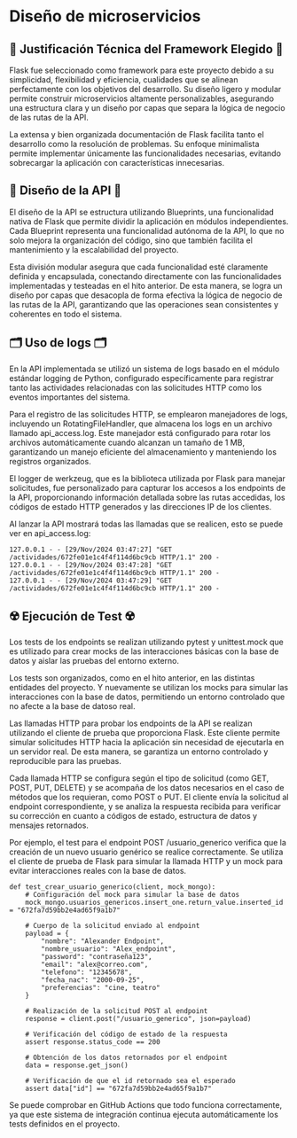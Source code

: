 # Diseño de microservicios

## 🤔 Justificación Técnica del Framework Elegido 🤔

Flask fue seleccionado como framework para este proyecto debido a su simplicidad, flexibilidad y eficiencia, cualidades que se alinean perfectamente con los objetivos del desarrollo. Su diseño ligero y modular permite construir microservicios altamente personalizables, asegurando una estructura clara y un diseño por capas que separa la lógica de negocio de las rutas de la API.

La extensa y bien organizada documentación de Flask facilita tanto el desarrollo como la resolución de problemas. Su enfoque minimalista permite implementar únicamente las funcionalidades necesarias, evitando sobrecargar la aplicación con características innecesarias.

## 🤖 Diseño de la API 🤖

El diseño de la API se estructura utilizando Blueprints, una funcionalidad nativa de Flask que permite dividir la aplicación en módulos independientes. Cada Blueprint representa una funcionalidad autónoma de la API, lo que no solo mejora la organización del código, sino que también facilita el mantenimiento y la escalabilidad del proyecto.

Esta división modular asegura que cada funcionalidad esté claramente definida y encapsulada, conectando directamente con las funcionalidades implementadas y testeadas en el hito anterior. De esta manera, se logra un diseño por capas que desacopla de forma efectiva la lógica de negocio de las rutas de la API, garantizando que las operaciones sean consistentes y coherentes en todo el sistema.

## 🗂️ Uso de logs 🗂️

En la API implementada se utilizó un sistema de logs basado en el módulo estándar logging de Python, configurado específicamente para registrar tanto las actividades relacionadas con las solicitudes HTTP como los eventos importantes del sistema.

Para el registro de las solicitudes HTTP, se emplearon manejadores de logs, incluyendo un RotatingFileHandler, que almacena los logs en un archivo llamado api_access.log. Este manejador está configurado para rotar los archivos automáticamente cuando alcanzan un tamaño de 1 MB, garantizando un manejo eficiente del almacenamiento y manteniendo los registros organizados.

El logger de werkzeug, que es la biblioteca utilizada por Flask para manejar solicitudes, fue personalizado para capturar los accesos a los endpoints de la API, proporcionando información detallada sobre las rutas accedidas, los códigos de estado HTTP generados y las direcciones IP de los clientes.

Al lanzar la API mostrará todas las llamadas que se realicen, esto se puede ver en api_access.log:

```
127.0.0.1 - - [29/Nov/2024 03:47:27] "GET /actividades/672fe01e1c4f4f114d6bc9cb HTTP/1.1" 200 -
127.0.0.1 - - [29/Nov/2024 03:47:28] "GET /actividades/672fe01e1c4f4f114d6bc9cb HTTP/1.1" 200 -
127.0.0.1 - - [29/Nov/2024 03:47:29] "GET /actividades/672fe01e1c4f4f114d6bc9cb HTTP/1.1" 200 -
```

## ☢️ Ejecución de Test ☢️

Los tests de los endpoints se realizan utilizando pytest y unittest.mock que es utilizado para crear mocks de las interacciones básicas con la base de datos y aislar las pruebas del entorno externo.

Los tests son organizados, como en el hito anterior, en las distintas entidades del proyecto. Y nuevamente se utilizan los mocks para simular las interacciones con la base de datos, permitiendo un entorno controlado que no afecte a la base de datoso real.

Las llamadas HTTP para probar los endpoints de la API se realizan utilizando el cliente de prueba que proporciona Flask. Este cliente permite simular solicitudes HTTP hacia la aplicación sin necesidad de ejecutarla en un servidor real. De esta manera, se garantiza un entorno controlado y reproducible para las pruebas.

Cada llamada HTTP se configura según el tipo de solicitud (como GET, POST, PUT, DELETE) y se acompaña de los datos necesarios en el caso de métodos que los requieran, como POST o PUT. El cliente envía la solicitud al endpoint correspondiente, y se analiza la respuesta recibida para verificar su corrección en cuanto a códigos de estado, estructura de datos y mensajes retornados.

Por ejemplo, el test para el endpoint POST /usuario_generico verifica que la creación de un nuevo usuario genérico se realice correctamente. Se utiliza el cliente de prueba de Flask para simular la llamada HTTP y un mock para evitar interacciones reales con la base de datos.

```
def test_crear_usuario_generico(client, mock_mongo):
    # Configuración del mock para simular la base de datos
    mock_mongo.usuarios_genericos.insert_one.return_value.inserted_id = "672fa7d59bb2e4ad65f9a1b7"
    
    # Cuerpo de la solicitud enviado al endpoint
    payload = {
        "nombre": "Alexander Endpoint",
        "nombre_usuario": "Alex_endpoint",
        "password": "contraseña123",
        "email": "alex@correo.com",
        "telefono": "12345678",
        "fecha_nac": "2000-09-25",
        "preferencias": "cine, teatro"
    }
    
    # Realización de la solicitud POST al endpoint
    response = client.post("/usuario_generico", json=payload)
    
    # Verificación del código de estado de la respuesta
    assert response.status_code == 200
    
    # Obtención de los datos retornados por el endpoint
    data = response.get_json()
    
    # Verificación de que el id retornado sea el esperado
    assert data["id"] == "672fa7d59bb2e4ad65f9a1b7"

```
Se puede comprobar en GitHub Actions que todo funciona correctamente, ya que este sistema de integración continua ejecuta automáticamente los tests definidos en el proyecto.
